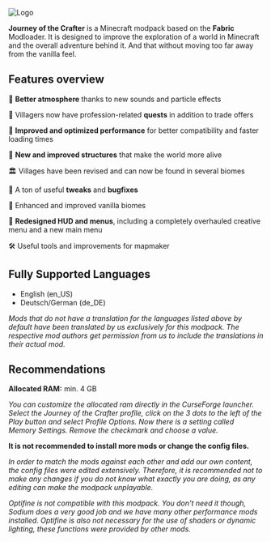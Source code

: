 ![Logo](https://i.imgur.com/wmnWKsx.png)

**Journey of the Crafter** is a Minecraft modpack based on the  **Fabric** Modloader. It is designed to improve the exploration of a world in Minecraft and the overall adventure behind it. And that without moving too far away from the vanilla feel.


## Features overview
🍂 **Better atmosphere** thanks to new sounds and particle effects

📜 Villagers now have profession-related **quests** in addition to trade offers

🚀 **Improved and optimized performance** for better compatibility and faster loading times

🗿 **New and improved structures** that make the world more alive

🏛️ Villages have been revised and can now be found in several biomes

🐛 A ton of useful **tweaks** and **bugfixes**

🌴 Enhanced and improved vanilla biomes

🧭 **Redesigned HUD and menus**, including a completely overhauled creative menu and a new main menu

🛠️ Useful tools and improvements for mapmaker

## Fully Supported Languages

- English (en_US)
- Deutsch/German (de_DE)

_Mods that do not have a translation for the languages listed above by default have been translated by us exclusively for this modpack. The respective mod authors get permission from us to include the translations in their actual mod._

## Recommendations
**Allocated RAM:** min. 4 GB

_You can customize the allocated ram directly in the CurseForge launcher. Select the Journey of the Crafter profile, click on the 3 dots to the left of the Play button and select Profile Options. Now there is a setting called Memory Settings. Remove the checkmark and choose a value._

**It is not recommended to install more mods or change the config files.**

_In order to match the mods against each other and add our own content, the config files were edited extensively. Therefore, it is recommended not to make any changes if you do not know what exactly you are doing, as any editing can make the modpack unplayable._

_Optifine is not compatible with this modpack. You don't need it though, Sodium does a very good job and we have many other performance mods installed. Optifine is also not necessary for the use of shaders or dynamic lighting, these functions were provided by other mods._

